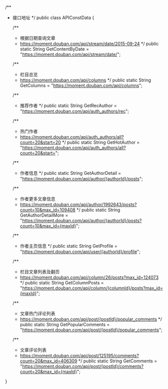 
/**
 * 接口地址
 */
public class APIConstData {

    /**
     * 根据日期查询文章
     * https://moment.douban.com/api/stream/date/2015-09-24
     */
    public static String GetContentByDate = "https://moment.douban.com/api/stream/date/";

    /**
     * 栏目总览
     * https://moment.douban.com/api/columns
     */
    public static String GetColumns = "https://moment.douban.com/api/columns";

    /**
     * 推荐作者
     */
    public static String GetRecAuthor = "https://moment.douban.com/api/auth_authors/rec";

    /**
     * 热门作者
     * https://moment.douban.com/api/auth_authors/all?count=20&start=20
     */
    public static String GetHotAuthor = "https://moment.douban.com/api/auth_authors/all?count=20&start=";

    /**
     * 作者信息
     */
    public static String GetAuthorDetail = "https://moment.douban.com/api/author/{authorId}/posts";

    /**
     * 作者更多文章信息
     * https://moment.douban.com/api/author/1992643/posts?count=10&max_id=109408
     */
    public static String GetAuthorDetailMore = "https://moment.douban.com/api/author/{authorId}/posts?count=10&max_id={maxId}";

    /**
     * 作者主页信息
     */
    public static String GetProfile = "https://moment.douban.com/api/user/{authorId}/profile";

    /**
     * 栏目文章列表及翻页
     * https://moment.douban.com/api/column/26/posts?max_id=124073
     */
    public static String GetColumnPosts = "https://moment.douban.com/api/column/{columnId}/posts?max_id={maxId}";

    /**
     * 文章热门评论列表
     * https://moment.douban.com/api/post/{postId}/popular_comments
     */
    public static String GetPopularComments = "https://moment.douban.com/api/post/{postId}/popular_comments";

    /**
     * 文章评论列表
     * https://moment.douban.com/api/post/125195/comments?count=20&max_id=406309
     */
    public static String GetComments = "https://moment.douban.com/api/post/{postId}/comments?count=20&max_id={maxId}";

}
